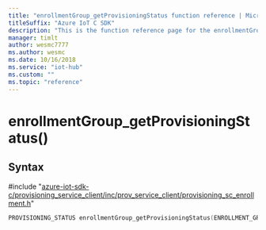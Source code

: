 ```yaml
---                             
title: "enrollmentGroup_getProvisioningStatus function reference | Microsoft Docs" 
titleSuffix: "Azure IoT C SDK"            
description: "This is the function reference page for the enrollmentGroup_getProvisioningStatus() function in the Azure IoT C SDK. This SDK is used with Azure IoT Hub and Azure IoT Hub Device Provisioning Service"            
manager: timlt                 
author: wesmc7777              
ms.author: wesmc               
ms.date: 10/16/2018                    
ms.service: "iot-hub"             
ms.custom: ""                
ms.topic: "reference"        
---                            
```


# enrollmentGroup_getProvisioningStatus()

## Syntax

\#include "[azure-iot-sdk-c/provisioning_service_client/inc/prov_service_client/provisioning_sc_enrollment.h](../provisioning-sc-enrollment-h.md)"  
```C
PROVISIONING_STATUS enrollmentGroup_getProvisioningStatus(ENROLLMENT_GROUP_HANDLE  C2);
```

